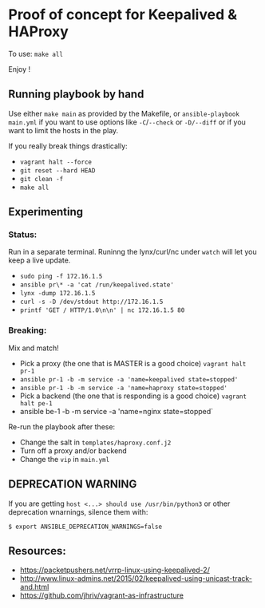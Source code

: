 # Proof of concept for Keepalived & HAProxy

To use:
`make all`

Enjoy !

## Running playbook by hand

Use either `make main` as provided by the Makefile, or `ansible-playbook
main.yml` if you want to use options like `-C`/`--check` or `-D/--diff` or if
you want to limit the hosts in the play.

If you really break things drastically:

* `vagrant halt --force`
* `git reset --hard HEAD`
* `git clean -f`
* `make all`

## Experimenting

### Status:

Run in a separate terminal. Runinng the lynx/curl/nc under `watch` will let
you keep a live update.

* `sudo ping -f 172.16.1.5`
* `ansible pr\* -a 'cat /run/keepalived.state'`
* `lynx -dump 172.16.1.5`
* `curl -s -D /dev/stdout http://172.16.1.5`
* `printf 'GET / HTTP/1.0\n\n' | nc 172.16.1.5 80`

### Breaking:

Mix and match!

* Pick a proxy (the one that is MASTER is a good choice) `vagrant halt pr-1`
* `ansible pr-1 -b -m service -a 'name=keepalived state=stopped'`
* `ansible pr-1 -b -m service -a 'name=haproxy state=stopped'`
* Pick a backend (the one that is responding is a good choice) `vagrant halt
  pe-1`
* ansible be-1 -b -m service -a 'name=nginx state=stopped`

Re-run the playbook after these:

* Change the salt in `templates/haproxy.conf.j2`
* Turn off a proxy and/or backend
* Change the `vip` in `main.yml`

## DEPRECATION WARNING

If you are getting `host <...> should use /usr/bin/python3` or other
deprecation wnarnings, silence them with:

```
$ export ANSIBLE_DEPRECATION_WARNINGS=false
```

## Resources:

* https://packetpushers.net/vrrp-linux-using-keepalived-2/
* http://www.linux-admins.net/2015/02/keepalived-using-unicast-track-and.html
* https://github.com/jhriv/vagrant-as-infrastructure
